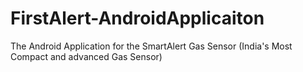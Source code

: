 # FirstAlert-AndroidApplicaiton
The Android Application for the SmartAlert Gas Sensor (India's Most Compact and advanced Gas Sensor)

